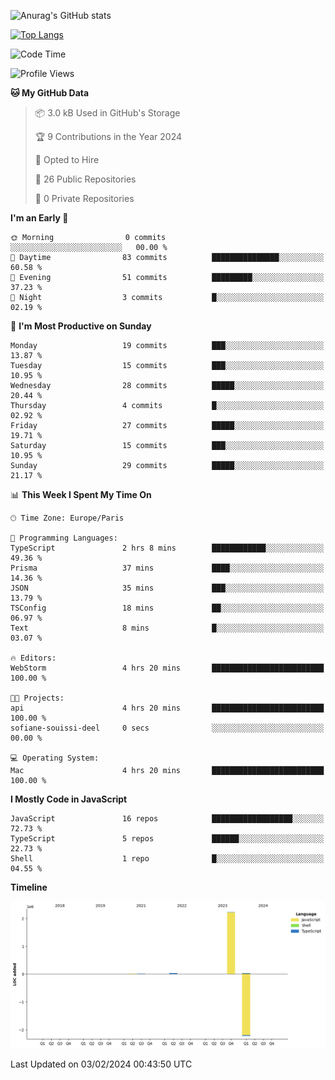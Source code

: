 ![Anurag's GitHub stats](https://github-readme-stats.vercel.app/api?username=sufiane&theme=dark&show_icons=true&count_private=true)


[![Top Langs](https://github-readme-stats.vercel.app/api/top-langs/?username=sufiane&layout=compact)](https://github.com/anuraghazra/github-readme-stats)

<!--START_SECTION:waka-->
![Code Time](http://img.shields.io/badge/Code%20Time-981%20hrs%202%20mins-blue)

![Profile Views](http://img.shields.io/badge/Profile%20Views-0-blue)

**🐱 My GitHub Data** 

> 📦 3.0 kB Used in GitHub's Storage 
 > 
> 🏆 9 Contributions in the Year 2024
 > 
> 💼 Opted to Hire
 > 
> 📜 26 Public Repositories 
 > 
> 🔑 0 Private Repositories 
 > 
**I'm an Early 🐤** 

```text
🌞 Morning                0 commits           ░░░░░░░░░░░░░░░░░░░░░░░░░   00.00 % 
🌆 Daytime                83 commits          ███████████████░░░░░░░░░░   60.58 % 
🌃 Evening                51 commits          █████████░░░░░░░░░░░░░░░░   37.23 % 
🌙 Night                  3 commits           █░░░░░░░░░░░░░░░░░░░░░░░░   02.19 % 
```
📅 **I'm Most Productive on Sunday** 

```text
Monday                   19 commits          ███░░░░░░░░░░░░░░░░░░░░░░   13.87 % 
Tuesday                  15 commits          ███░░░░░░░░░░░░░░░░░░░░░░   10.95 % 
Wednesday                28 commits          █████░░░░░░░░░░░░░░░░░░░░   20.44 % 
Thursday                 4 commits           █░░░░░░░░░░░░░░░░░░░░░░░░   02.92 % 
Friday                   27 commits          █████░░░░░░░░░░░░░░░░░░░░   19.71 % 
Saturday                 15 commits          ███░░░░░░░░░░░░░░░░░░░░░░   10.95 % 
Sunday                   29 commits          █████░░░░░░░░░░░░░░░░░░░░   21.17 % 
```


📊 **This Week I Spent My Time On** 

```text
🕑︎ Time Zone: Europe/Paris

💬 Programming Languages: 
TypeScript               2 hrs 8 mins        ████████████░░░░░░░░░░░░░   49.36 % 
Prisma                   37 mins             ████░░░░░░░░░░░░░░░░░░░░░   14.36 % 
JSON                     35 mins             ███░░░░░░░░░░░░░░░░░░░░░░   13.79 % 
TSConfig                 18 mins             ██░░░░░░░░░░░░░░░░░░░░░░░   06.97 % 
Text                     8 mins              █░░░░░░░░░░░░░░░░░░░░░░░░   03.07 % 

🔥 Editors: 
WebStorm                 4 hrs 20 mins       █████████████████████████   100.00 % 

🐱‍💻 Projects: 
api                      4 hrs 20 mins       █████████████████████████   100.00 % 
sofiane-souissi-deel     0 secs              ░░░░░░░░░░░░░░░░░░░░░░░░░   00.00 % 

💻 Operating System: 
Mac                      4 hrs 20 mins       █████████████████████████   100.00 % 
```

**I Mostly Code in JavaScript** 

```text
JavaScript               16 repos            ██████████████████░░░░░░░   72.73 % 
TypeScript               5 repos             ██████░░░░░░░░░░░░░░░░░░░   22.73 % 
Shell                    1 repo              █░░░░░░░░░░░░░░░░░░░░░░░░   04.55 % 
```



**Timeline**

![Lines of Code chart](https://raw.githubusercontent.com/Sufiane/Sufiane/main/assets/bar_graph.png)


 Last Updated on 03/02/2024 00:43:50 UTC
<!--END_SECTION:waka-->


<!--
**Sufiane/sufiane** is a ✨ _special_ ✨ repository because its `README.md` (this file) appears on your GitHub profile.

Here are some ideas to get you started:

- 🔭 I’m currently working on ...
- 🌱 I’m currently learning ...
- 👯 I’m looking to collaborate on ...
- 🤔 I’m looking for help with ...
- 💬 Ask me about ...
- 📫 How to reach me: ...
- 😄 Pronouns: ...
- ⚡ Fun fact: ...
-->
